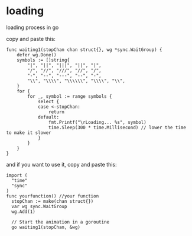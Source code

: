 # loading
loading process in go

copy and paste this:

```
func waiting1(stopChan chan struct{}, wg *sync.WaitGroup) {
	defer wg.Done()
	symbols := []string{
		"|", "||", "|||", "||", "|",
		"/", "//", "///", "//", "/",
		"-", "--", "---", "--", "-",
		"\\", "\\\\", "\\\\\\", "\\\\", "\\",
	}
	for {
		for _, symbol := range symbols {
			select {
			case <-stopChan:
				return 
			default:
				fmt.Printf("\rLoading... %s", symbol)
				time.Sleep(300 * time.Millisecond) // lower the time to make it slower
			}
		}
	}
}
```

and if you want to use it, copy and paste this:

```
import (
  "time"
  "sync"
) 
func yourfunction() //your function
  stopChan := make(chan struct{})
  var wg sync.WaitGroup
  wg.Add(1)

  // Start the animation in a goroutine
  go waiting1(stopChan, &wg)
```
